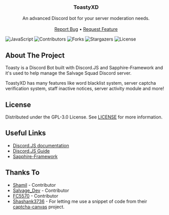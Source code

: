 <p align="center">
  <h3 align="center">ToastyXD</h3>
  
  <p align="center">
    An advanced Discord bot for your server moderation needs.
    <br/>
    <br/>
    <a href="https://github.com/Shamil-FD/ToastyXD/issues">Report Bug</a>        
  •
    <a href="https://github.com/Shamil-FD/ToastyXD/issues">Request Feature</a>
  </p>
</p>

![JavaScript](https://img.shields.io/badge/JavaScript-323330?style=for-the-badge&logo=javascript&logoColor=F7DF1E) ![Contributors](https://img.shields.io/github/contributors/Shamil-FD/ToastyXD?color=dark-green&style=for-the-badge) ![Forks](https://img.shields.io/github/forks/Shamil-FD/ToastyXD?style=for-the-badge) ![Stargazers](https://img.shields.io/github/stars/Shamil-FD/ToastyXD?style=for-the-badge) ![License](https://img.shields.io/github/license/Shamil-FD/ToastyXD?style=for-the-badge) 

## About The Project

Toasty is a Discord Bot built with Discord.JS and Sapphire-Framework and it's used to help manage the Salvage Squad Discord server.

ToastyXD has many features like word blacklist system, server captcha verification system, staff inactive notices, server activity module and more!

## License

Distributed under the GPL-3.0 License. See [LICENSE](https://github.com/Shamil-FD/ToastyXD/blob/main/LICENSE.md) for more information.
## Useful Links

- [Discord.JS documentation](https://discord.js.org/#/docs/main/main/general/welcome)
- [Discord.JS Guide](https://discordjs.guide)
- [Sapphire-Framework](https://sapphirejs.dev/)


## Thanks To

* [Shamil](https://github.com/Shamil-FD) - Contributor
* [Salvage_Dev](https://github.com/Milo123459) - Contributor
* [FC5570](https://github.com/FC5570) - Contributor
* [Shashank3736](https://github.com/Shashank3736) - For letting me use a snippet of code from their [captcha-canvas](https://github.com/Shashank3736/captcha-canvas) project.
